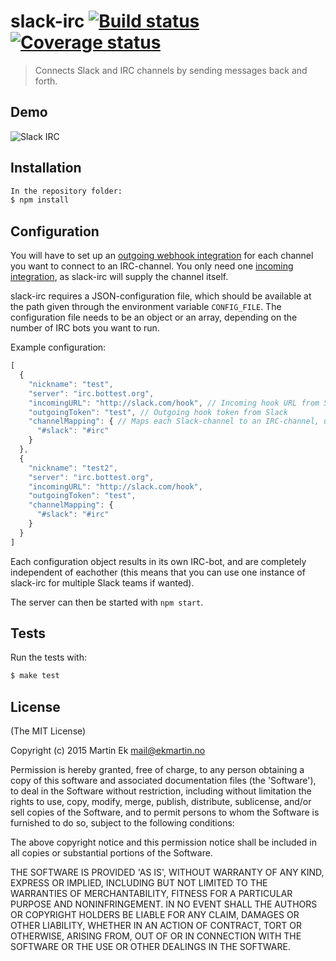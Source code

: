 # slack-irc [![Build status](https://ci.frigg.io/badges/ekmartin/slack-irc/)](https://ci.frigg.io/ekmartin/slack-irc/last/) [![Coverage status](https://ci.frigg.io/badges/coverage/ekmartin/slack-irc/)](https://ci.frigg.io/ekmartin/slack-irc/last/)

> Connects Slack and IRC channels by sending messages back and forth.

## Demo
![Slack IRC](http://i.imgur.com/XGVXY6n.gif)
## Installation
```bash
In the repository folder:
$ npm install
```

## Configuration

You will have to set up an [outgoing webhook integration](https://api.slack.com/outgoing-webhooks) for each channel you want to connect to an IRC-channel. You only need one [incoming integration](https://api.slack.com/incoming-webhooks), as slack-irc will supply the channel itself.

slack-irc requires a JSON-configuration file, which should be available at the path given through the environment variable `CONFIG_FILE`. The configuration file needs to be an object or an array, depending on the number of IRC bots you want to run.

Example configuration:
```js
[
  {
    "nickname": "test",
    "server": "irc.bottest.org",
    "incomingURL": "http://slack.com/hook", // Incoming hook URL from Slack
    "outgoingToken": "test", // Outgoing hook token from Slack
    "channelMapping": { // Maps each Slack-channel to an IRC-channel, used to direct messages to the correct place
      "#slack": "#irc"
    }
  },
  {
    "nickname": "test2",
    "server": "irc.bottest.org",
    "incomingURL": "http://slack.com/hook",
    "outgoingToken": "test",
    "channelMapping": {
      "#slack": "#irc"
    }
  }
]
```

Each configuration object results in its own IRC-bot, and are completely independent of eachother (this means that you can use one instance of slack-irc for multiple Slack teams if wanted).

The server can then be started with `npm start`.

## Tests
Run the tests with:
```bash
$ make test
```

## License

(The MIT License)

Copyright (c) 2015 Martin Ek <mail@ekmartin.no>

Permission is hereby granted, free of charge, to any person obtaining a copy of this software and associated documentation files (the 'Software'), to deal in the Software without restriction, including without limitation the rights to use, copy, modify, merge, publish, distribute, sublicense, and/or sell copies of the Software, and to permit persons to whom the Software is furnished to do so, subject to the following conditions:

The above copyright notice and this permission notice shall be included in all copies or substantial portions of the Software.

THE SOFTWARE IS PROVIDED 'AS IS', WITHOUT WARRANTY OF ANY KIND, EXPRESS OR IMPLIED, INCLUDING BUT NOT LIMITED TO THE WARRANTIES OF MERCHANTABILITY, FITNESS FOR A PARTICULAR PURPOSE AND NONINFRINGEMENT. IN NO EVENT SHALL THE AUTHORS OR COPYRIGHT HOLDERS BE LIABLE FOR ANY CLAIM, DAMAGES OR OTHER LIABILITY, WHETHER IN AN ACTION OF CONTRACT, TORT OR OTHERWISE, ARISING FROM, OUT OF OR IN CONNECTION WITH THE SOFTWARE OR THE USE OR OTHER DEALINGS IN THE SOFTWARE.
